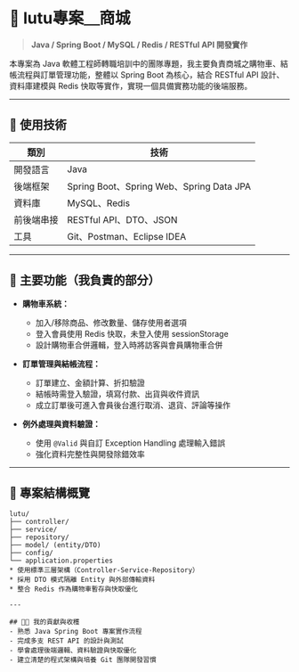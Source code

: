 # 🛒 lutu專案＿商城

> **Java / Spring Boot / MySQL / Redis / RESTful API 開發實作**

本專案為 Java 軟體工程師轉職培訓中的團隊專題，我主要負責商城之購物車、結帳流程與訂單管理功能，整體以 Spring Boot 為核心，結合 RESTful API 設計、資料庫建模與 Redis 快取等實作，實現一個具備實務功能的後端服務。

---

## 🔧 使用技術

| 類別 | 技術 |
|------|------|
| 開發語言 | Java |
| 後端框架 | Spring Boot、Spring Web、Spring Data JPA |
| 資料庫 | MySQL、Redis |
| 前後端串接 | RESTful API、DTO、JSON |
| 工具 | Git、Postman、Eclipse IDEA |

---

## 🎯 主要功能（我負責的部分）

- **購物車系統：**
  - 加入/移除商品、修改數量、儲存使用者選項
  - 登入會員使用 Redis 快取，未登入使用 sessionStorage
  - 設計購物車合併邏輯，登入時將訪客與會員購物車合併

- **訂單管理與結帳流程：**
  - 訂單建立、金額計算、折扣驗證
  - 結帳時需登入驗證，填寫付款、出貨與收件資訊
  - 成立訂單後可進入會員後台進行取消、退貨、評論等操作

- **例外處理與資料驗證：**
  - 使用 `@Valid` 與自訂 Exception Handling 處理輸入錯誤
  - 強化資料完整性與開發除錯效率

---

## 📁 專案結構概覽

```plaintext
lutu/
├── controller/
├── service/
├── repository/
├── model/ (entity/DTO)
├── config/
└── application.properties
* 使用標準三層架構（Controller-Service-Repository）
* 採用 DTO 模式隔離 Entity 與外部傳輸資料
* 整合 Redis 作為購物車暫存與快取優化

---

## 🧑‍💻 我的貢獻與收穫
- 熟悉 Java Spring Boot 專案實作流程
- 完成多支 REST API 的設計與測試
- 學會處理後端邏輯、資料驗證與快取優化
- 建立清楚的程式架構與培養 Git 團隊開發習慣
